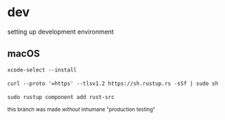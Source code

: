 # dev
setting up development environment
## macOS
`xcode-select --install`<br><br>
`curl --proto '=https' --tlsv1.2 https://sh.rustup.rs -sSf | sudo sh`<br><br>
`sudo rustup component add rust-src`<br>

<small>this branch was made *without* inhumane "production testing"</small>